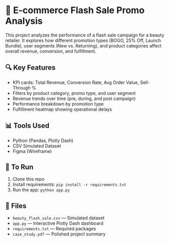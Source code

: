 # 💄 E-commerce Flash Sale Promo Analysis

This project analyzes the performance of a flash sale campaign for a beauty retailer. It explores how different promotion types (BOGO, 25% Off, Launch Bundle), user segments (New vs. Returning), and product categories affect overall revenue, conversion, and fulfillment.

## 🔍 Key Features
- KPI cards: Total Revenue, Conversion Rate, Avg Order Value, Sell-Through %
- Filters by product category, promo type, and user segment
- Revenue trends over time (pre, during, and post campaign)
- Performance breakdown by promotion type
- Fulfillment heatmap showing operational delays

## 📊 Tools Used
- Python (Pandas, Plotly Dash)
- CSV Simulated Dataset
- Figma (Wireframe)

## 🚀 To Run
1. Clone this repo
2. Install requirements: `pip install -r requirements.txt`
3. Run the app: `python app.py`

## 📁 Files
- `beauty_flash_sale.csv` — Simulated dataset
- `app.py` — Interactive Plotly Dash dashboard
- `requirements.txt` — Required packages
- `case_study.pdf` — Polished project summary